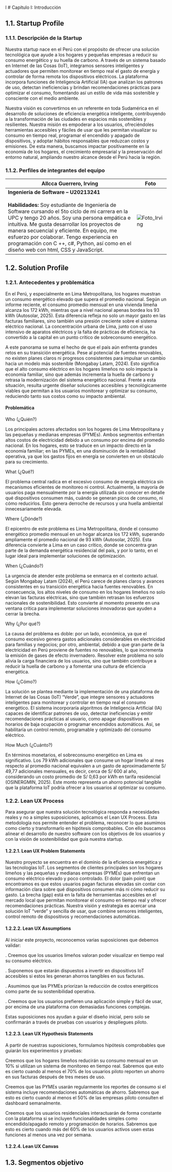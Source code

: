 l # Capítulo I: Introducción

## 1.1. Startup Profile
### 1.1.1. Descripción de la Startup

Nuestra startup nace en el Perú con el propósito de ofrecer una solución tecnológica que ayude a los hogares y pequeñas empresas a reducir su consumo energético y su huella de carbono. A través de un sistema basado en Internet de las Cosas (IoT), integramos sensores inteligentes y actuadores que permiten monitorear en tiempo real el gasto de energía y controlar de forma remota los dispositivos eléctricos. La plataforma incorpora funciones de Inteligencia Artificial (IA) que analizan los patrones de uso, detectan ineficiencias y brindan recomendaciones prácticas para optimizar el consumo, fomentando así un estilo de vida más sostenible y consciente con el medio ambiente.

Nuestra visión es convertirnos en un referente en toda Sudamérica en el desarrollo de soluciones de eficiencia energética inteligente, contribuyendo a la transformación de las ciudades en espacios más sostenibles y resilientes. Nuestra misión es empoderar a los usuarios, ofreciéndoles herramientas accesibles y fáciles de usar que les permitan visualizar su consumo en tiempo real, programar el encendido y apagado de dispositivos, y adoptar hábitos responsables que reduzcan costos y emisiones. De esta manera, buscamos impactar positivamente en la economía de los hogares, el crecimiento empresarial y la preservación del entorno natural, ampliando nuestro alcance desde el Perú hacia la región.

### 1.1.2. Perfiles de integrantes del equipo

|  **Allcca Guerrero, Irving** | Foto |
|------------------------------------------|-------------------------------|
| **Ingeniería de Software – U20213241**<br><br>**Habilidades:** Soy estudiante de Ingeniería de Software cursando el 5to ciclo de mi carrera en la UPC y tengo 20 años. Soy una persona empática e intuitiva. Me gusta desarrollar los proyectos de manera secuencial y eficiente. En equipo, me esfuerzo por colaborar. Tengo experiencia en programación con C ++, c#, Python, así como en el diseño web con html, CSS y JavaScript. |![Foto_Irving](https://imgur.com/ZDr5MfF.png)|


## 1.2. Solution Profile
### 1.2.1. Antecedentes y problemática

En el Perú, y especialmente en Lima Metropolitana, los hogares muestran un consumo energético elevado que supera el promedio nacional. Según un informe reciente, el consumo promedio mensual en una vivienda limeña alcanza los 172 kWh, mientras que a nivel nacional apenas bordea los 93 kWh (Autosolar, 2025). Esta diferencia refleja no solo un mayor gasto en las facturas familiares, sino también una presión creciente sobre el sistema eléctrico nacional. La concentración urbana de Lima, junto con el uso intensivo de aparatos eléctricos y la falta de prácticas de eficiencia, ha convertido a la capital en un punto crítico de sobreconsumo energético.

A este panorama se suma el hecho de que el país aún enfrenta grandes retos en su transición energética. Pese al potencial de fuentes renovables, no existen planes claros ni progresos consistentes para impulsar un cambio hacia un modelo más sostenible (Mongabay Latam, 2024). Esto significa que el alto consumo eléctrico en los hogares limeños no solo impacta la economía familiar, sino que además incrementa la huella de carbono y retrasa la modernización del sistema energético nacional. Frente a esta situación, resulta urgente diseñar soluciones accesibles y tecnológicamente viables que permitan a los usuarios monitorear y optimizar su consumo, reduciendo tanto sus costos como su impacto ambiental.

#### Problemática

Who (¿Quién?)

Los principales actores afectados son los hogares de Lima Metropolitana y las pequeñas y medianas empresas (PYMEs). Ambos segmentos enfrentan altos costos de electricidad debido a un consumo por encima del promedio nacional. En los hogares, esto se traduce en un impacto directo en la economía familiar; en las PYMEs, en una disminución de la rentabilidad operativa, ya que los gastos fijos en energía se convierten en un obstáculo para su crecimiento.

What (¿Qué?)

El problema central radica en el excesivo consumo de energía eléctrica sin mecanismos eficientes de monitoreo ni control. Actualmente, la mayoría de usuarios paga mensualmente por la energía utilizada sin conocer en detalle qué dispositivos consumen más, cuándo se generan picos de consumo, ni cómo reducirlos. Esto genera derroche de recursos y una huella ambiental innecesariamente elevada.

Where (¿Dónde?)

El epicentro de este problema es Lima Metropolitana, donde el consumo energético promedio mensual en un hogar alcanza los 172 kWh, superando ampliamente el promedio nacional de 93 kWh (Autosolar, 2025). Esta diferencia convierte a Lima en un caso crítico, donde se concentra gran parte de la demanda energética residencial del país, y por lo tanto, en el lugar ideal para implementar soluciones de optimización.

When (¿Cuándo?)

La urgencia de atender este problema se enmarca en el contexto actual. Según Mongabay Latam (2024), el Perú carece de planes claros y avances consistentes en su transición energética hacia fuentes renovables. En consecuencia, los altos niveles de consumo en los hogares limeños no solo elevan las facturas eléctricas, sino que también retrasan los esfuerzos nacionales de sostenibilidad. Esto convierte al momento presente en una ventana crítica para implementar soluciones innovadoras que ayuden a cerrar la brecha.

Why (¿Por qué?)

La causa del problema es doble: por un lado, económica, ya que el consumo excesivo genera gastos adicionales considerables en electricidad para familias y negocios; por otro, ambiental, debido a que gran parte de la electricidad en Perú proviene de fuentes no renovables, lo que incrementa la emisión de gases de efecto invernadero. Resolver este problema no solo alivia la carga financiera de los usuarios, sino que también contribuye a reducir la huella de carbono y a fomentar una cultura de eficiencia energética.

How (¿Cómo?)

La solución se plantea mediante la implementación de una plataforma de Internet de las Cosas (IoT) “Verde”, que integre sensores y actuadores inteligentes para monitorear y controlar en tiempo real el consumo energético. El sistema incorporaría algoritmos de Inteligencia Artificial (IA) capaces de identificar patrones de uso, detectar ineficiencias y emitir recomendaciones prácticas al usuario, como apagar dispositivos en horarios de baja ocupación o programar encendidos automáticos. Así, se habilitaría un control remoto, programable y optimizado del consumo eléctrico.

How Much (¿Cuánto?)

En términos monetarios, el sobreconsumo energético en Lima es significativo. Los 79 kWh adicionales que consume un hogar limeño al mes respecto al promedio nacional equivalen a un gasto de aproximadamente S/ 49,77 adicionales mensuales, es decir, cerca de S/ 600 al año, considerando un costo promedio de S/ 0,63 por kWh en tarifa residencial (OSINERGMIN, 2025). Este monto representa un ahorro potencial tangible que la plataforma IoT podría ofrecer a los usuarios al optimizar su consumo.


### 1.2.2. Lean UX Process

Para asegurar que nuestra solución tecnológica responda a necesidades reales y no a simples suposiciones, aplicamos el Lean UX Process. Esta metodología nos permite entender el problema, reconocer lo que asumimos como cierto y      transformarlo en hipótesis comprobables. Con ello buscamos alinear el desarrollo de nuestro software con los objetivos de los usuarios y con la visión de sostenibilidad que guía nuestra startup.

#### 1.2.2.1. Lean UX Problem Statements

Nuestro proyecto se encuentra en el dominio de la eficiencia energética y las tecnologías IoT.
Los segmentos de clientes principales son los hogares limeños y las pequeñas y medianas empresas (PYMEs) que enfrentan un consumo eléctrico elevado y poco controlado.
El dolor (pain point) que encontramos es que estos usuarios pagan facturas elevadas sin contar con información clara sobre qué dispositivos consumen más ni cómo reducir su gasto.
La brecha (gap) está en la falta de herramientas accesibles en el mercado local que permitan monitorear el consumo en tiempo real y ofrecer recomendaciones prácticas.
Nuestra visión y estrategia es acercar una solución IoT “verde” y sencilla de usar, que combine sensores inteligentes, control remoto de dispositivos y recomendaciones automáticas.

#### 1.2.2.2. Lean UX Assumptions

Al iniciar este proyecto, reconocemos varias suposiciones que debemos validar:

. Creemos que los usuarios limeños valoran poder visualizar en tiempo real su consumo eléctrico.

. Suponemos que estarán dispuestos a invertir en dispositivos IoT accesibles si estos les generan ahorros tangibles en sus facturas.

. Asumimos que las PYMEs priorizan la reducción de costos energéticos como parte de su sostenibilidad operativa.

. Creemos que los usuarios prefieren una aplicación simple y fácil de usar, por encima de una plataforma con demasiadas funciones complejas.

Estas suposiciones nos ayudan a guiar el diseño inicial, pero solo se confirmarán a través de pruebas con usuarios y despliegues piloto.

#### 1.2.2.3. Lean UX Hypothesis Statements

A partir de nuestras suposiciones, formulamos hipótesis comprobables que guiarán los experimentos y pruebas:

Creemos que los hogares limeños reducirán su consumo mensual en un 10% si utilizan un sistema de monitoreo en tiempo real. Sabremos que esto es cierto cuando al menos el 70% de los usuarios piloto reporten un ahorro en sus facturas después de tres meses de uso.

Creemos que las PYMEs usarán regularmente los reportes de consumo si el sistema incluye recomendaciones automáticas de ahorro. Sabremos que esto es cierto cuando al menos el 50% de las empresas piloto consulten el dashboard semanalmente.

Creemos que los usuarios residenciales interactuarán de forma constante con la plataforma si se incluyen funcionalidades simples como encendido/apagado remoto y programación de horarios. Sabremos que esto es cierto cuando más del 60% de los usuarios activos usen estas funciones al menos una vez por semana.

#### 1.2.2.4. Lean UX Canvas

## 1.3. Segmentos objetivo

